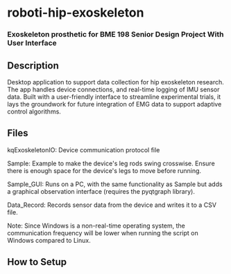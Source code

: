 # roboti-hip-exoskeleton
### Exoskeleton prosthetic for  BME 198 Senior Design Project With User Interface

## Description

Desktop application to support data collection for hip exoskeleton research. 
The app handles device connections, and real-time logging of IMU sensor data. Built with a user-friendly interface to streamline experimental trials, it lays the groundwork for future integration of EMG data to support adaptive control algorithms.



## Files
kqExoskeletonIO: Device communication protocol file

Sample: Example to make the device's leg rods swing crosswise. Ensure there is enough space for the device's legs to move before running.

Sample_GUI: Runs on a PC, with the same functionality as Sample but adds a graphical observation interface (requires the pyqtgraph library).

Data_Record: Records sensor data from the device and writes it to a CSV file.

Note: Since Windows is a non-real-time operating system, the communication frequency will be lower when running the script on Windows compared to Linux.


## How to Setup 
